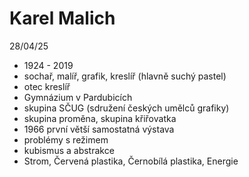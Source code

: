# Karel Malich
28/04/25

* 1924 - 2019
* sochař, malíř, grafik, kreslíř (hlavně suchý pastel)
* otec kreslíř
* Gymnázium v Pardubicích
* skupina SČUG (sdružení českých umělců grafiky)
* skupina proměna, skupina křiřovatka
* 1966 první větší samostatná výstava
* problémy s režimem
* kubismus a abstrakce
* Strom, Červená plastika, Černobílá plastika, Energie